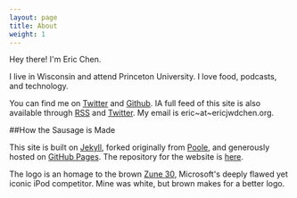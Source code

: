 ```yaml
---
layout: page
title: About
weight: 1
---
```


Hey there! I'm Eric Chen.

I live in Wisconsin and attend Princeton University. I love food, podcasts, and technology.

You can find me on [Twitter](https://twitter.com/ericjwdchen) and [Github](https://github.com/ericjwdchen). IA full feed of this site is also available through [RSS](http://ericjwdchen.org/rss.xml) and [Twitter](https://twitter.com/ericjwdchen_org). My email is eric~at~ericjwdchen.org.

##How the Sausage is Made

This site is built on [Jekyll](http://jekyllrb.com/), forked originally from [Poole](http://getpoole.com/), and generously hosted on [GitHub Pages](https://pages.github.com/). The repository for the website is [here](https://github.com/ericjwdchen/ericjwdchen.github.io).

The logo is an homage to the brown [Zune 30](http://en.wikipedia.org/wiki/Zune_30), Microsoft's deeply flawed yet iconic iPod competitor. Mine was white, but brown makes for a better logo.
